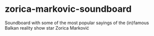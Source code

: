 # zorica-markovic-soundboard
Soundboard with some of the most popular sayings of the (in)famous Balkan reality show star Zorica Marković
